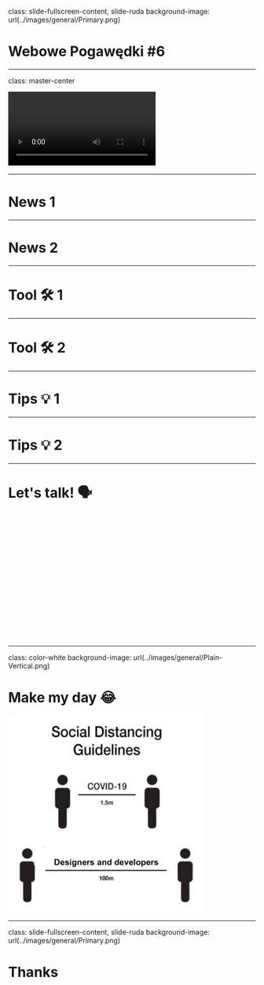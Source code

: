class: slide-fullscreen-content, slide-ruda
background-image: url(../images/general/Primary.png)

# Webowe Pogawędki #6

---

class: master-center

<video src="./videos/podcast.mp4" controls></video>

---

# News 1

---

# News 2

---

# Tool 🛠 1

---

# Tool 🛠 2

---

# Tips 💡 1

---

# Tips 💡 2

---

# Let's talk! 🗣

<div style="height: 250px"></div>

---

class: color-white
background-image: url(../images/general/Plain-Vertical.png)

# Make my day 😂

<img src="images/IMG_9901.jpg" style="width: 400px">

---

class: slide-fullscreen-content, slide-ruda
background-image: url(../images/general/Primary.png)

# Thanks
